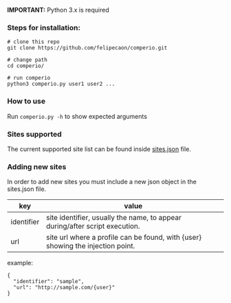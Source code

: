 **IMPORTANT:** Python 3.x is required

### Steps for installation:

    # clone this repo
    git clone https://github.com/felipecaon/comperio.git

    # change path
    cd comperio/

    # run comperio
    python3 comperio.py user1 user2 ...
    
    
### How to use

Run  ```comperio.py -h``` to show expected arguments

### Sites supported

The current supported site list can be found inside [sites.json](https://github.com/felipecaon/comperio/blob/master/sites.json "sites.txt") file.

### Adding new sites

In order to add new sites you must include a new json object in the sites.json file.

|    key     | value |
|------------|-------|
| identifier | site identifier, usually the name, to appear during/after script execution. |
| url        | site url where a profile can be found, with {user} showing the injection point. |

example:

```
{
  "identifier": "sample",
  "url": "http://sample.com/{user}"
}
```